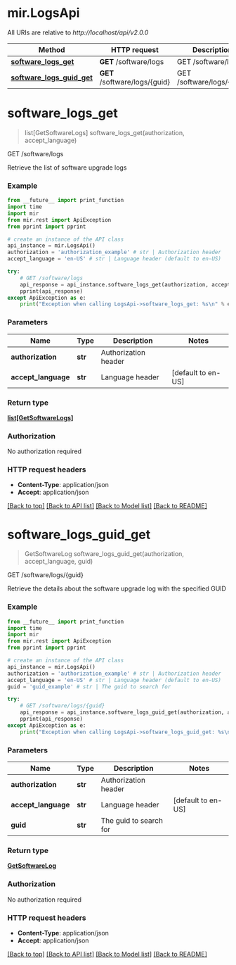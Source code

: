 # mir.LogsApi

All URIs are relative to *http://localhost/api/v2.0.0*

Method | HTTP request | Description
------------- | ------------- | -------------
[**software_logs_get**](LogsApi.md#software_logs_get) | **GET** /software/logs | GET /software/logs
[**software_logs_guid_get**](LogsApi.md#software_logs_guid_get) | **GET** /software/logs/{guid} | GET /software/logs/{guid}


# **software_logs_get**
> list[GetSoftwareLogs] software_logs_get(authorization, accept_language)

GET /software/logs

Retrieve the list of software upgrade logs

### Example
```python
from __future__ import print_function
import time
import mir
from mir.rest import ApiException
from pprint import pprint

# create an instance of the API class
api_instance = mir.LogsApi()
authorization = 'authorization_example' # str | Authorization header
accept_language = 'en-US' # str | Language header (default to en-US)

try:
    # GET /software/logs
    api_response = api_instance.software_logs_get(authorization, accept_language)
    pprint(api_response)
except ApiException as e:
    print("Exception when calling LogsApi->software_logs_get: %s\n" % e)
```

### Parameters

Name | Type | Description  | Notes
------------- | ------------- | ------------- | -------------
 **authorization** | **str**| Authorization header | 
 **accept_language** | **str**| Language header | [default to en-US]

### Return type

[**list[GetSoftwareLogs]**](GetSoftwareLogs.md)

### Authorization

No authorization required

### HTTP request headers

 - **Content-Type**: application/json
 - **Accept**: application/json

[[Back to top]](#) [[Back to API list]](../README.md#documentation-for-api-endpoints) [[Back to Model list]](../README.md#documentation-for-models) [[Back to README]](../README.md)

# **software_logs_guid_get**
> GetSoftwareLog software_logs_guid_get(authorization, accept_language, guid)

GET /software/logs/{guid}

Retrieve the details about the software upgrade log with the specified GUID

### Example
```python
from __future__ import print_function
import time
import mir
from mir.rest import ApiException
from pprint import pprint

# create an instance of the API class
api_instance = mir.LogsApi()
authorization = 'authorization_example' # str | Authorization header
accept_language = 'en-US' # str | Language header (default to en-US)
guid = 'guid_example' # str | The guid to search for

try:
    # GET /software/logs/{guid}
    api_response = api_instance.software_logs_guid_get(authorization, accept_language, guid)
    pprint(api_response)
except ApiException as e:
    print("Exception when calling LogsApi->software_logs_guid_get: %s\n" % e)
```

### Parameters

Name | Type | Description  | Notes
------------- | ------------- | ------------- | -------------
 **authorization** | **str**| Authorization header | 
 **accept_language** | **str**| Language header | [default to en-US]
 **guid** | **str**| The guid to search for | 

### Return type

[**GetSoftwareLog**](GetSoftwareLog.md)

### Authorization

No authorization required

### HTTP request headers

 - **Content-Type**: application/json
 - **Accept**: application/json

[[Back to top]](#) [[Back to API list]](../README.md#documentation-for-api-endpoints) [[Back to Model list]](../README.md#documentation-for-models) [[Back to README]](../README.md)

